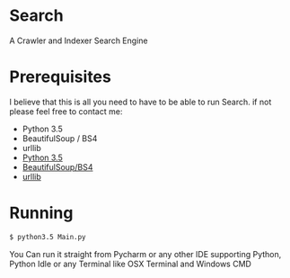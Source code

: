 # Search #
A Crawler and Indexer Search Engine

# Prerequisites #

I believe that this is all you need to have to be able to run Search. if not please feel free to contact me:

* Python 3.5
* BeautifulSoup / BS4
* urllib
* [Python 3.5](https://www.python.org/downloads/)
* [BeautifulSoup/BS4](https://www.crummy.com/software/BeautifulSoup/bs4/doc/)
* [urllib]()

# Running #

``` bash
$ python3.5 Main.py
```

You Can run it straight from Pycharm or any other IDE supporting Python,
Python Idle or any Terminal like OSX Terminal and Windows CMD



